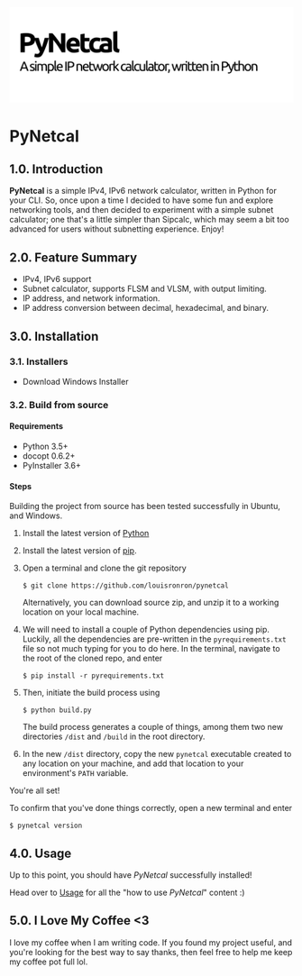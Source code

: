 ![PyNetcal](res/header.png)

# PyNetcal



## 1.0. Introduction

**PyNetcal** is a simple IPv4, IPv6 network calculator, written in Python for your CLI. So, once upon a time I decided to have some fun and explore networking tools, and then decided to experiment with a simple subnet calculator; one that's a little simpler than Sipcalc, which may seem a bit too advanced for users without subnetting experience. Enjoy!



## 2.0. Feature Summary

- IPv4, IPv6 support
- Subnet calculator, supports FLSM and VLSM, with output limiting.
- IP address, and network information.
- IP address conversion between decimal, hexadecimal, and binary.



## 3.0. Installation

### 3.1. Installers

- Download Windows Installer

  

### 3.2. Build from source

#### Requirements

- Python 3.5+
- docopt 0.6.2+
- PyInstaller 3.6+

#### Steps

Building the project from source has been tested successfully in Ubuntu, and Windows.

1. Install the latest version of [Python](https://www.python.org/downloads/)

2. Install the latest version of [pip](https://pip.pypa.io/en/stable/installing/).

3. Open a terminal and clone the git repository

   ```shell
   $ git clone https://github.com/louisronron/pynetcal
   ```

   Alternatively, you can download source zip, and unzip it to a working location on your local machine.

4. We will need to install a couple of Python dependencies using pip. Luckily, all the dependencies are pre-written in the `pyrequirements.txt` file so not much typing for you to do here. In the terminal, navigate to the root of the cloned repo, and enter

   ```shell
   $ pip install -r pyrequirements.txt
   ```

5. Then, initiate the build process using

   ```shell
   $ python build.py
   ```

   The build process generates a couple of things, among them two new directories `/dist` and `/build` in the root directory.

6. In the new `/dist` directory, copy the new `pynetcal` executable created to any location on your machine, and add that location to your environment's `PATH` variable.

You're all set!

To confirm that you've done things correctly, open a new terminal and enter

```shell
$ pynetcal version
```



## 4.0. Usage

Up to this point, you should have *PyNetcal* successfully installed! 

Head over to [Usage](USAGE.md) for all the "how to use *PyNetcal*" content :)



## 5.0. I Love My Coffee <3 

I love my coffee when I am writing code. If you found my project useful, and you're looking for the best way to say thanks, then feel free to help me keep my coffee pot full lol.

